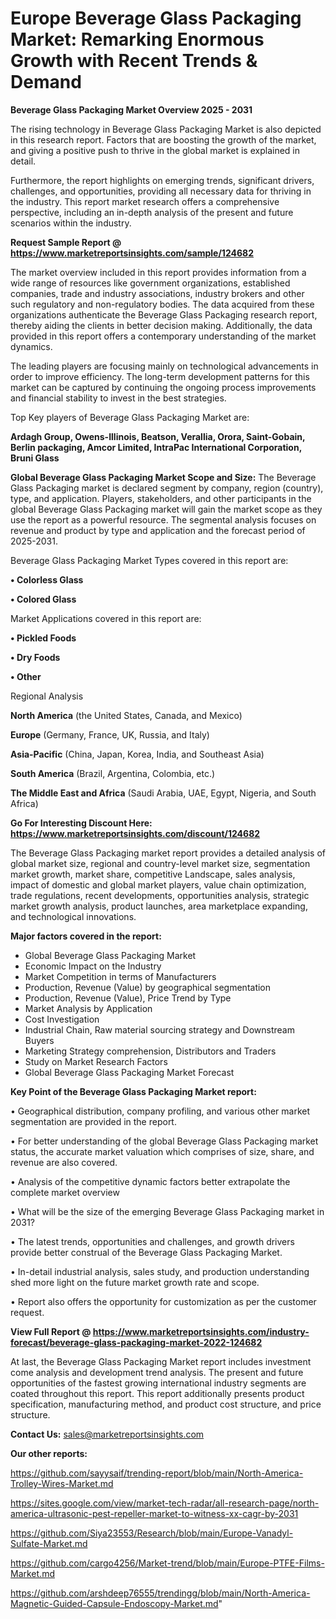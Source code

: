 # Europe Beverage Glass Packaging Market: Remarking Enormous Growth with Recent Trends & Demand

<Strong> Beverage Glass Packaging Market Overview 2025 - 2031</strong>

The rising technology in Beverage Glass Packaging Market is also depicted in this research report. Factors that are boosting the growth of the market, and giving a positive push to thrive in the global market is explained in detail.

Furthermore, the report highlights on emerging trends, significant drivers, challenges, and opportunities, providing all necessary data for thriving in the industry. This report market research offers a comprehensive perspective, including an in-depth analysis of the present and future scenarios within the industry.

<strong>Request Sample Report @ <a href=https://www.marketreportsinsights.com/sample/124682>https://www.marketreportsinsights.com/sample/124682</a></strong>

The market overview included in this report provides information from a wide range of resources like government organizations, established companies, trade and industry associations, industry brokers and other such regulatory and non-regulatory bodies. The data acquired from these organizations authenticate the Beverage Glass Packaging research report, thereby aiding the clients in better decision making. Additionally, the data provided in this report offers a contemporary understanding of the market dynamics.

The leading players are focusing mainly on technological advancements in order to improve efficiency. The long-term development patterns for this market can be captured by continuing the ongoing process improvements and financial stability to invest in the best strategies.

Top Key players of Beverage Glass Packaging Market are:

<strong>Ardagh Group, Owens-Illinois, Beatson, Verallia, Orora, Saint-Gobain, Berlin packaging, Amcor Limited, IntraPac International Corporation, Bruni Glass</strong>

<strong><b>Global Beverage Glass Packaging Market Scope and Size:</b></strong>
The Beverage Glass Packaging market is declared segment by company, region (country), type, and application. Players, stakeholders, and other participants in the global Beverage Glass Packaging market will gain the market scope as they use the report as a powerful resource. The segmental analysis focuses on revenue and product by type and application and the forecast period of 2025-2031.

Beverage Glass Packaging Market Types covered in this report are:

<strong>• Colorless Glass

• Colored Glass</strong>

Market Applications covered in this report are:

<strong>• Pickled Foods

• Dry Foods

• Other</strong> 

Regional Analysis

<strong>North America</strong> (the United States, Canada, and Mexico)

<strong>Europe</strong> (Germany, France, UK, Russia, and Italy)

<strong>Asia-Pacific</strong> (China, Japan, Korea, India, and Southeast Asia)

<strong>South America</strong> (Brazil, Argentina, Colombia, etc.)

<strong>The Middle East and Africa</strong> (Saudi Arabia, UAE, Egypt, Nigeria, and South Africa)

<strong>Go For Interesting Discount Here: <a href=https://www.marketreportsinsights.com/discount/124682>https://www.marketreportsinsights.com/discount/124682</a></strong>

The Beverage Glass Packaging market report provides a detailed analysis of global market size, regional and country-level market size, segmentation market growth, market share, competitive Landscape, sales analysis, impact of domestic and global market players, value chain optimization, trade regulations, recent developments, opportunities analysis, strategic market growth analysis, product launches, area marketplace expanding, and technological innovations.

<strong><b>Major factors covered in the report:</b></strong>
<ul>
  <li>Global Beverage Glass Packaging Market </li>
  <li>Economic Impact on the Industry</li>
  <li>Market Competition in terms of Manufacturers</li>
  <li>Production, Revenue (Value) by geographical segmentation</li>
  <li>Production, Revenue (Value), Price Trend by Type</li>
  <li>Market Analysis by Application</li>
  <li>Cost Investigation</li>
  <li>Industrial Chain, Raw material sourcing strategy and Downstream Buyers</li>
  <li>Marketing Strategy comprehension, Distributors and Traders</li>
  <li>Study on Market Research Factors</li>
  <li>Global Beverage Glass Packaging Market Forecast</li>
</ul>

<strong><b>Key Point of the Beverage Glass Packaging Market report:</b></strong>

• Geographical distribution, company profiling, and various other market segmentation are provided in the report.

• For better understanding of the global Beverage Glass Packaging market status, the accurate market valuation which comprises of size, share, and revenue are also covered.

• Analysis of the competitive dynamic factors better extrapolate the complete market overview

• What will be the size of the emerging Beverage Glass Packaging market in 2031?

• The latest trends, opportunities and challenges, and growth drivers provide better construal of the Beverage Glass Packaging Market.

• In-detail industrial analysis, sales study, and production understanding shed more light on the future market growth rate and scope.

• Report also offers the opportunity for customization as per the customer request.

<strong><b>View Full Report @ <a href=https://www.marketreportsinsights.com/industry-forecast/beverage-glass-packaging-market-2022-124682>https://www.marketreportsinsights.com/industry-forecast/beverage-glass-packaging-market-2022-124682</a></b></strong>


At last, the Beverage Glass Packaging Market report includes investment come analysis and development trend analysis. The present and future opportunities of the fastest growing international industry segments are coated throughout this report. This report additionally presents product specification, manufacturing method, and product cost structure, and price structure.

<strong>Contact Us:</strong>
sales@marketreportsinsights.com

<strong>Our other reports:</strong>

<a href=https://github.com/sayysaif/trending-report/blob/main/North-America-Trolley-Wires-Market.md>https://github.com/sayysaif/trending-report/blob/main/North-America-Trolley-Wires-Market.md</a>

<a href=https://sites.google.com/view/market-tech-radar/all-research-page/north-america-ultrasonic-pest-repeller-market-to-witness-xx-cagr-by-2031>https://sites.google.com/view/market-tech-radar/all-research-page/north-america-ultrasonic-pest-repeller-market-to-witness-xx-cagr-by-2031</a>

<a href=https://github.com/Siya23553/Research/blob/main/Europe-Vanadyl-Sulfate-Market.md>https://github.com/Siya23553/Research/blob/main/Europe-Vanadyl-Sulfate-Market.md</a>

<a href=https://github.com/cargo4256/Market-trend/blob/main/Europe-PTFE-Films-Market.md>https://github.com/cargo4256/Market-trend/blob/main/Europe-PTFE-Films-Market.md</a>

<a href=https://github.com/arshdeep76555/trendingg/blob/main/North-America-Magnetic-Guided-Capsule-Endoscopy-Market.md>https://github.com/arshdeep76555/trendingg/blob/main/North-America-Magnetic-Guided-Capsule-Endoscopy-Market.md</a>"
